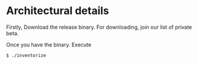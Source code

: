 # Architectural details

Firstly, Download the release binary. For downloading, join our list of private beta.

Once you have the binary. Execute

```$xslt
$ ./inventorize
```
